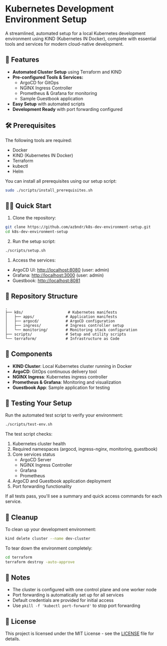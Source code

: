 # Kubernetes Development Environment Setup

A streamlined, automated setup for a local Kubernetes development environment using KIND (Kubernetes IN Docker), complete with essential tools and services for modern cloud-native development.

## 🚀 Features

- **Automated Cluster Setup** using Terraform and KIND
- **Pre-configured Tools & Services:**
  - ArgoCD for GitOps
  - NGINX Ingress Controller
  - Prometheus & Grafana for monitoring
  - Sample Guestbook application
- **Easy Setup** with automated scripts
- **Development Ready** with port forwarding configured

## 🛠 Prerequisites

The following tools are required:

- Docker
- KIND (Kubernetes IN Docker)
- Terraform
- kubectl
- Helm

You can install all prerequisites using our setup script:

```bash
sudo ./scripts/install_prerequisites.sh
```

## 🏃‍♂️ Quick Start

1. Clone the repository:

```bash
git clone https://github.com/azbndr/k8s-dev-environment-setup.git
cd k8s-dev-environment-setup
```

2. Run the setup script:

```bash
./scripts/setup.sh
```

1. Access the services:

- ArgoCD UI: [http://localhost:8080](http://localhost:8080) (user: admin)
- Grafana: [http://localhost:3000](http://localhost:3000) (user: admin)
- Guestbook: [http://localhost:8081](http://localhost:8081)

## 📁 Repository Structure

```plaintext
.
├── k8s/                    # Kubernetes manifests
│   ├── apps/              # Application manifests
│   ├── argocd/            # ArgoCD configuration
│   ├── ingress/           # Ingress controller setup
│   └── monitoring/        # Monitoring stack configuration
├── scripts/               # Setup and utility scripts
└── terraform/             # Infrastructure as Code
```

## 🔧 Components

- **KIND Cluster**: Local Kubernetes cluster running in Docker
- **ArgoCD**: GitOps continuous delivery tool
- **NGINX Ingress**: Kubernetes ingress controller
- **Prometheus & Grafana**: Monitoring and visualization
- **Guestbook App**: Sample application for testing

## 🧪 Testing Your Setup

Run the automated test script to verify your environment:

```bash
./scripts/test-env.sh
```

The test script checks:

1. Kubernetes cluster health
2. Required namespaces (argocd, ingress-nginx, monitoring, guestbook)
3. Core services status
   - ArgoCD Server
   - NGINX Ingress Controller
   - Grafana
   - Prometheus
4. ArgoCD and Guestbook application deployment
5. Port forwarding functionality

If all tests pass, you'll see a summary and quick access commands for each service.

## 🧹 Cleanup

To clean up your development environment:

```bash
kind delete cluster --name dev-cluster
```

To tear down the environment completely:

```bash
cd terraform
terraform destroy -auto-approve
```

## 📝 Notes

- The cluster is configured with one control plane and one worker node
- Port forwarding is automatically set up for all services
- Default credentials are provided for initial access
- Use `pkill -f 'kubectl port-forward'` to stop port forwarding

## 📄 License

This project is licensed under the MIT License - see the [LICENSE](LICENSE) file for details.
